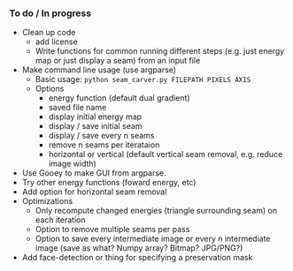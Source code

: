 ### To do / In progress

* Clean up code
	* add license
	* Write functions for common running different steps (e.g. just energy map or just display a seam) from an input file
* Make command line usage (use argparse)
	* Basic usage: `python seam_carver.py FILEPATH PIXELS AXIS`
	* Options
		* energy function (default dual gradient)
		* saved file name
		* display initial energy map
		* display / save initial seam
		* display / save every n seams
		* remove n seams per iterataion
		* horizontal or vertical (default vertical seam removal, e.g. reduce image width)
* Use Gooey to make GUI from argparse.
* Try other energy functions (foward energy, etc)
* Add option for horizontal seam removal
* Optimizations
	* Only recompute changed energies (triangle surrounding seam) on each iteration
	* Option to remove multiple seams per pass
	* Option to save every intermediate image or every n intermediate image (save as what? Numpy array? Bitmap? JPG/PNG?)
* Add face-detection or thing for specifying a preservation mask
